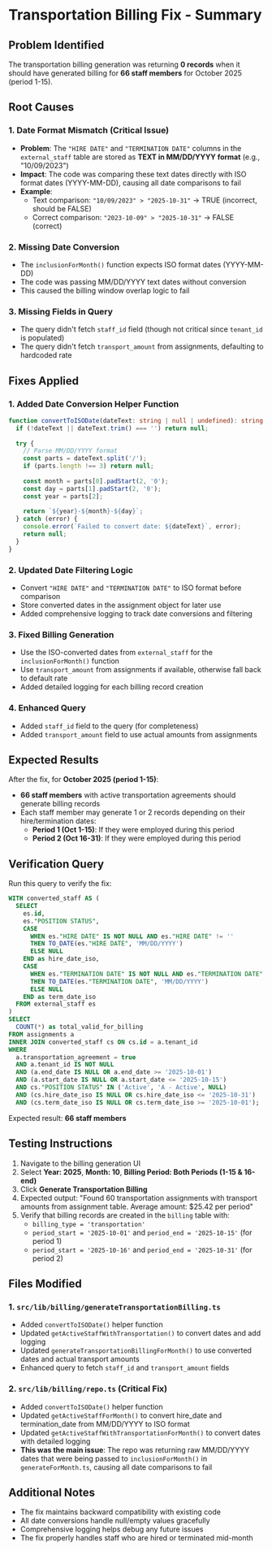 # Transportation Billing Fix - Summary

## Problem Identified

The transportation billing generation was returning **0 records** when it should have generated billing for **66 staff members** for October 2025 (period 1-15).

## Root Causes

### 1. **Date Format Mismatch** (Critical Issue)
- **Problem**: The `"HIRE DATE"` and `"TERMINATION DATE"` columns in the `external_staff` table are stored as **TEXT in MM/DD/YYYY format** (e.g., "10/09/2023")
- **Impact**: The code was comparing these text dates directly with ISO format dates (YYYY-MM-DD), causing all date comparisons to fail
- **Example**: 
  - Text comparison: `"10/09/2023" > "2025-10-31"` → TRUE (incorrect, should be FALSE)
  - Correct comparison: `"2023-10-09" > "2025-10-31"` → FALSE (correct)

### 2. **Missing Date Conversion**
- The `inclusionForMonth()` function expects ISO format dates (YYYY-MM-DD)
- The code was passing MM/DD/YYYY text dates without conversion
- This caused the billing window overlap logic to fail

### 3. **Missing Fields in Query**
- The query didn't fetch `staff_id` field (though not critical since `tenant_id` is populated)
- The query didn't fetch `transport_amount` from assignments, defaulting to hardcoded rate

## Fixes Applied

### 1. **Added Date Conversion Helper Function**
```typescript
function convertToISODate(dateText: string | null | undefined): string | null {
  if (!dateText || dateText.trim() === '') return null;
  
  try {
    // Parse MM/DD/YYYY format
    const parts = dateText.split('/');
    if (parts.length !== 3) return null;
    
    const month = parts[0].padStart(2, '0');
    const day = parts[1].padStart(2, '0');
    const year = parts[2];
    
    return `${year}-${month}-${day}`;
  } catch (error) {
    console.error(`Failed to convert date: ${dateText}`, error);
    return null;
  }
}
```

### 2. **Updated Date Filtering Logic**
- Convert `"HIRE DATE"` and `"TERMINATION DATE"` to ISO format before comparison
- Store converted dates in the assignment object for later use
- Added comprehensive logging to track date conversions and filtering

### 3. **Fixed Billing Generation**
- Use the ISO-converted dates from `external_staff` for the `inclusionForMonth()` function
- Use `transport_amount` from assignments if available, otherwise fall back to default rate
- Added detailed logging for each billing record creation

### 4. **Enhanced Query**
- Added `staff_id` field to the query (for completeness)
- Added `transport_amount` field to use actual amounts from assignments

## Expected Results

After the fix, for **October 2025 (period 1-15)**:
- **66 staff members** with active transportation agreements should generate billing records
- Each staff member may generate 1 or 2 records depending on their hire/termination dates:
  - **Period 1 (Oct 1-15)**: If they were employed during this period
  - **Period 2 (Oct 16-31)**: If they were employed during this period

## Verification Query

Run this query to verify the fix:

```sql
WITH converted_staff AS (
  SELECT 
    es.id,
    es."POSITION STATUS",
    CASE 
      WHEN es."HIRE DATE" IS NOT NULL AND es."HIRE DATE" != '' 
      THEN TO_DATE(es."HIRE DATE", 'MM/DD/YYYY')
      ELSE NULL
    END as hire_date_iso,
    CASE 
      WHEN es."TERMINATION DATE" IS NOT NULL AND es."TERMINATION DATE" != '' 
      THEN TO_DATE(es."TERMINATION DATE", 'MM/DD/YYYY')
      ELSE NULL
    END as term_date_iso
  FROM external_staff es
)
SELECT 
  COUNT(*) as total_valid_for_billing
FROM assignments a
INNER JOIN converted_staff cs ON cs.id = a.tenant_id
WHERE 
  a.transportation_agreement = true
  AND a.tenant_id IS NOT NULL
  AND (a.end_date IS NULL OR a.end_date >= '2025-10-01')
  AND (a.start_date IS NULL OR a.start_date <= '2025-10-15')
  AND cs."POSITION STATUS" IN ('Active', 'A - Active', NULL)
  AND (cs.hire_date_iso IS NULL OR cs.hire_date_iso <= '2025-10-31')
  AND (cs.term_date_iso IS NULL OR cs.term_date_iso >= '2025-10-01');
```

Expected result: **66 staff members**

## Testing Instructions

1. Navigate to the billing generation UI
2. Select **Year: 2025**, **Month: 10**, **Billing Period: Both Periods (1-15 & 16-end)**
3. Click **Generate Transportation Billing**
4. Expected output: "Found 60 transportation assignments with transport amounts from assignment table. Average amount: $25.42 per period"
5. Verify that billing records are created in the `billing` table with:
   - `billing_type = 'transportation'`
   - `period_start = '2025-10-01'` and `period_end = '2025-10-15'` (for period 1)
   - `period_start = '2025-10-16'` and `period_end = '2025-10-31'` (for period 2)

## Files Modified

### 1. `src/lib/billing/generateTransportationBilling.ts`
  - Added `convertToISODate()` helper function
  - Updated `getActiveStaffWithTransportation()` to convert dates and add logging
  - Updated `generateTransportationBillingForMonth()` to use converted dates and actual transport amounts
  - Enhanced query to fetch `staff_id` and `transport_amount` fields

### 2. `src/lib/billing/repo.ts` (Critical Fix)
  - Added `convertToISODate()` helper function
  - Updated `getActiveStaffForMonth()` to convert hire_date and termination_date from MM/DD/YYYY to ISO format
  - Updated `getActiveStaffWithTransportationForMonth()` to convert dates with detailed logging
  - **This was the main issue**: The repo was returning raw MM/DD/YYYY dates that were being passed to `inclusionForMonth()` in `generateForMonth.ts`, causing all date comparisons to fail

## Additional Notes

- The fix maintains backward compatibility with existing code
- All date conversions handle null/empty values gracefully
- Comprehensive logging helps debug any future issues
- The fix properly handles staff who are hired or terminated mid-month

